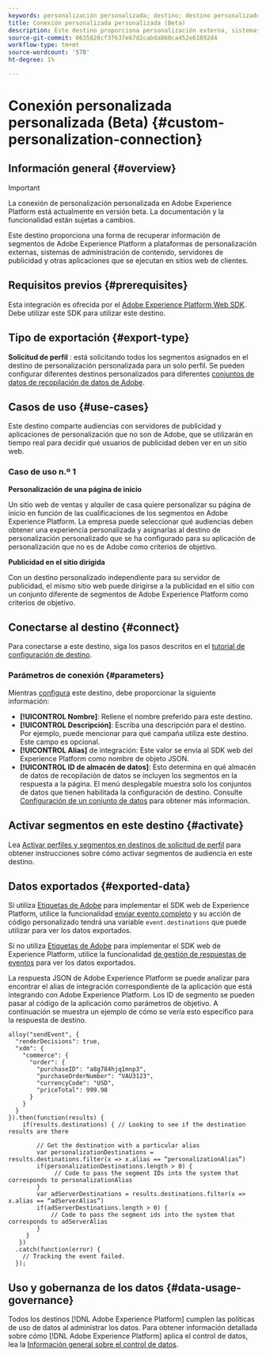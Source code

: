 ```yaml
---
keywords: personalización personalizada; destino; destino personalizado de experience platform;
title: Conexión personalizada personalizada (Beta)
description: Este destino proporciona personalización externa, sistemas de administración de contenido, servidores de publicidad y otras aplicaciones que se ejecutan en el sitio para recuperar información de segmentos de Adobe Experience Platform. Este destino proporciona personalización en tiempo real 1:1 y basada en la pertenencia a segmentos de un perfil de usuario.
source-git-commit: 0635828cf3f637e67d2cabda860ca452e61892d4
workflow-type: tm+mt
source-wordcount: '578'
ht-degree: 1%

---
```


# Conexión personalizada personalizada (Beta) {#custom-personalization-connection}

## Información general {#overview}

>[!IMPORTANT]
>
>La conexión de personalización personalizada en Adobe Experience Platform está actualmente en versión beta. La documentación y la funcionalidad están sujetas a cambios.

Este destino proporciona una forma de recuperar información de segmentos de Adobe Experience Platform a plataformas de personalización externas, sistemas de administración de contenido, servidores de publicidad y otras aplicaciones que se ejecutan en sitios web de clientes.

## Requisitos previos {#prerequisites}

Esta integración es ofrecida por el [Adobe Experience Platform Web SDK](../../../edge/home.md). Debe utilizar este SDK para utilizar este destino.

## Tipo de exportación {#export-type}

**Solicitud de perfil** : está solicitando todos los segmentos asignados en el destino de personalización personalizada para un solo perfil. Se pueden configurar diferentes destinos personalizados para diferentes [conjuntos de datos de recopilación de datos de Adobe](../../../edge/fundamentals/datastreams.md).

## Casos de uso {#use-cases}

Este destino comparte audiencias con servidores de publicidad y aplicaciones de personalización que no son de Adobe, que se utilizarán en tiempo real para decidir qué usuarios de publicidad deben ver en un sitio web.

### Caso de uso n.º 1

**Personalización de una página de inicio**

Un sitio web de ventas y alquiler de casa quiere personalizar su página de inicio en función de las cualificaciones de los segmentos en Adobe Experience Platform. La empresa puede seleccionar qué audiencias deben obtener una experiencia personalizada y asignarlas al destino de personalización personalizado que se ha configurado para su aplicación de personalización que no es de Adobe como criterios de objetivo.

**Publicidad en el sitio dirigida**

Con un destino personalizado independiente para su servidor de publicidad, el mismo sitio web puede dirigirse a la publicidad en el sitio con un conjunto diferente de segmentos de Adobe Experience Platform como criterios de objetivo.

## Conectarse al destino {#connect}

Para conectarse a este destino, siga los pasos descritos en el [tutorial de configuración de destino](../../ui/connect-destination.md).

### Parámetros de conexión {#parameters}

Mientras [configura](../../ui/connect-destination.md) este destino, debe proporcionar la siguiente información:

* **[!UICONTROL Nombre]**: Rellene el nombre preferido para este destino.
* **[!UICONTROL Descripción]**: Escriba una descripción para el destino. Por ejemplo, puede mencionar para qué campaña utiliza este destino. Este campo es opcional.
* **[!UICONTROL Alias]** de integración: Este valor se envía al SDK web del Experience Platform como nombre de objeto JSON.
* **[!UICONTROL ID de almacén de datos]**: Esto determina en qué almacén de datos de recopilación de datos se incluyen los segmentos en la respuesta a la página. El menú desplegable muestra solo los conjuntos de datos que tienen habilitada la configuración de destino. Consulte [Configuración de un conjunto de datos](../../../edge/fundamentals/datastreams.md) para obtener más información.

## Activar segmentos en este destino {#activate}

Lea [Activar perfiles y segmentos en destinos de solicitud de perfil](../../ui/activate-profile-request-destinations.md) para obtener instrucciones sobre cómo activar segmentos de audiencia en este destino.

## Datos exportados {#exported-data}

Si utiliza [Etiquetas de Adobe](../../../tags/home.md) para implementar el SDK web de Experience Platform, utilice la funcionalidad [enviar evento completo](../../../edge/extension/event-types.md) y su acción de código personalizado tendrá una variable `event.destinations` que puede utilizar para ver los datos exportados.

Si no utiliza [Etiquetas de Adobe](../../../tags/home.md) para implementar el SDK web de Experience Platform, utilice la funcionalidad [de gestión de respuestas de eventos](../../../edge/fundamentals/tracking-events.md#handling-responses-from-events) para ver los datos exportados.

La respuesta JSON de Adobe Experience Platform se puede analizar para encontrar el alias de integración correspondiente de la aplicación que está integrando con Adobe Experience Platform. Los ID de segmento se pueden pasar al código de la aplicación como parámetros de objetivo. A continuación se muestra un ejemplo de cómo se vería esto específico para la respuesta de destino.

```
alloy("sendEvent", {
  "renderDecisions": true,
  "xdm": {
    "commerce": {
      "order": {
        "purchaseID": "a8g784hjq1mnp3",
        "purchaseOrderNumber": "VAU3123",
        "currencyCode": "USD",
        "priceTotal": 999.98
      }
    }
  }
}).then(function(results) {
    if(results.destinations) { // Looking to see if the destination results are there
 
        // Get the destination with a particular alias
        var personalizationDestinations = results.destinations.filter(x => x.alias == “personalizationAlias”)
        if(personalizationDestinations.length > 0) {
             // Code to pass the segment IDs into the system that corresponds to personalizationAlias
        }
        var adServerDestinations = results.destinations.filter(x => x.alias == “adServerAlias”)
        if(adServerDestinations.length > 0) {
            // Code to pass the segment ids into the system that corresponds to adServerAlias
        }
     }
   })
  .catch(function(error) {
    // Tracking the event failed.
  });
```


## Uso y gobernanza de los datos {#data-usage-governance}

Todos los destinos [!DNL Adobe Experience Platform] cumplen las políticas de uso de datos al administrar los datos. Para obtener información detallada sobre cómo [!DNL Adobe Experience Platform] aplica el control de datos, lea la [Información general sobre el control de datos](../../../data-governance/home.md).
